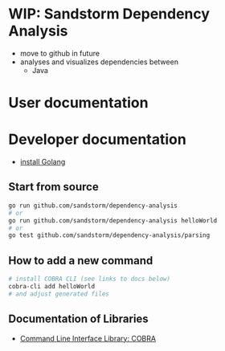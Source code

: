 # WIP: Sandstorm Dependency Analysis

* move to github in future
* analyses and visualizes dependencies between
    * Java

# User documentation

# Developer documentation

* [install Golang](https://golangdocs.com/install-go-mac-os)
## Start from source

```sh
go run github.com/sandstorm/dependency-analysis
# or
go run github.com/sandstorm/dependency-analysis helloWorld
# or
go test github.com/sandstorm/dependency-analysis/parsing
```


## How to add a new command

```sh
# install COBRA CLI (see links to docs below)
cobra-cli add helloWorld
# and adjust generated files
```

## Documentation of Libraries

* [Command Line Interface Library: COBRA](https://github.com/spf13/cobra)
